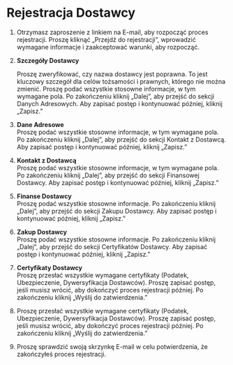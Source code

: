 # Rejestracja Dostawcy

1. Otrzymasz zaproszenie z linkiem na E-mail, aby rozpocząć proces rejestracji. Proszę kliknąć „Przejdź do rejestracji”, wprowadzić wymagane informacje i zaakceptować warunki, aby rozpocząć.&#x20;
2.  **Szczegóły Dostawcy**

    Proszę zweryfikować, czy nazwa dostawcy jest poprawna. To jest kluczowy szczegół dla celów tożsamości i prawnych, którego nie można zmienić. Proszę podać wszystkie stosowne informacje, w tym wymagane pola. Po zakończeniu kliknij „Dalej”, aby przejść do sekcji Danych Adresowych. Aby zapisać postęp i kontynuować później, kliknij „Zapisz.”
3. **Dane Adresowe**\
   Proszę podać wszystkie stosowne informacje, w tym wymagane pola. Po zakończeniu kliknij „Dalej”, aby przejść do sekcji Kontakt z Dostawcą. Aby zapisać postęp i kontynuować później, kliknij „Zapisz.”
4. **Kontakt z Dostawcą**\
   Proszę podać wszystkie stosowne informacje, w tym wymagane pola. Po zakończeniu kliknij „Dalej”, aby przejść do sekcji Finansowej Dostawcy. Aby zapisać postęp i kontynuować później, kliknij „Zapisz.”
5. **Finanse Dostawcy**\
   Proszę podać wszystkie stosowne informacje. Po zakończeniu kliknij „Dalej”, aby przejść do sekcji Zakupu Dostawcy. Aby zapisać postęp i kontynuować później, kliknij „Zapisz.”
6. **Zakup Dostawcy**\
   Proszę podać wszystkie stosowne informacje. Po zakończeniu kliknij „Dalej”, aby przejść do sekcji Certyfikatów Dostawcy. Aby zapisać postęp i kontynuować później, kliknij „Zapisz.”
7. **Certyfikaty Dostawcy**\
   Proszę przesłać wszystkie wymagane certyfikaty (Podatek, Ubezpieczenie, Dywersyfikacja Dostawców). Proszę zapisać postęp, jeśli musisz wrócić, aby dokończyć proces rejestracji później. Po zakończeniu kliknij „Wyślij do zatwierdzenia.”
8. Proszę przesłać wszystkie wymagane certyfikaty (Podatek, Ubezpieczenie, Dywersyfikacja Dostawców). Proszę zapisać postęp, jeśli musisz wrócić, aby dokończyć proces rejestracji później. Po zakończeniu kliknij „Wyślij do zatwierdzenia.”
9. Proszę sprawdzić swoją skrzynkę E-mail w celu potwierdzenia, że zakończyłeś proces rejestracji.
